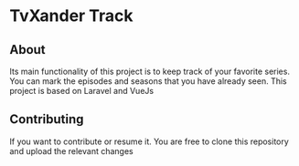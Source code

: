 # TvXander Track

## About

Its main functionality of this project is to keep track of your favorite series. You can mark the episodes and seasons that you have already seen.
This project is based on Laravel and VueJs 

## Contributing

If you want to contribute or resume it. You are free to clone this repository and upload the relevant changes

